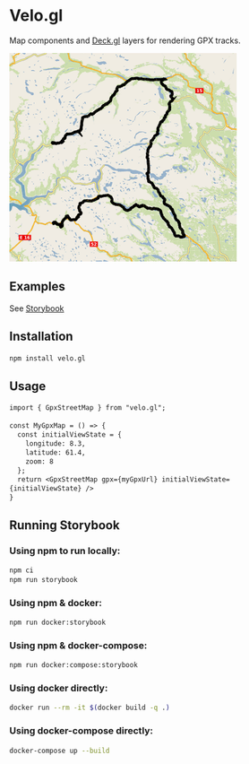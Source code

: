 # Velo.gl

Map components and [Deck.gl](https://deck.gl/) layers for rendering GPX tracks.

![GpxLayer](sample/velo.gl.png)

## Examples
See [Storybook](https://hkfb.github.io/velo.gl/?path=/story/gpx-layer--gpx-layer-default)

## Installation

```sh
npm install velo.gl
```

## Usage
```TSX
import { GpxStreetMap } from "velo.gl";

const MyGpxMap = () => {
  const initialViewState = {
    longitude: 8.3,
    latitude: 61.4,
    zoom: 8
  };
  return <GpxStreetMap gpx={myGpxUrl} initialViewState={initialViewState} />
}
```

## Running Storybook

### Using npm to run locally:
```sh
npm ci
npm run storybook
```

### Using npm & docker:
```sh
npm run docker:storybook
```

### Using npm & docker-compose:
```sh
npm run docker:compose:storybook
```

### Using docker directly:
```sh
docker run --rm -it $(docker build -q .)
```

### Using docker-compose directly:
```sh
docker-compose up --build
```

